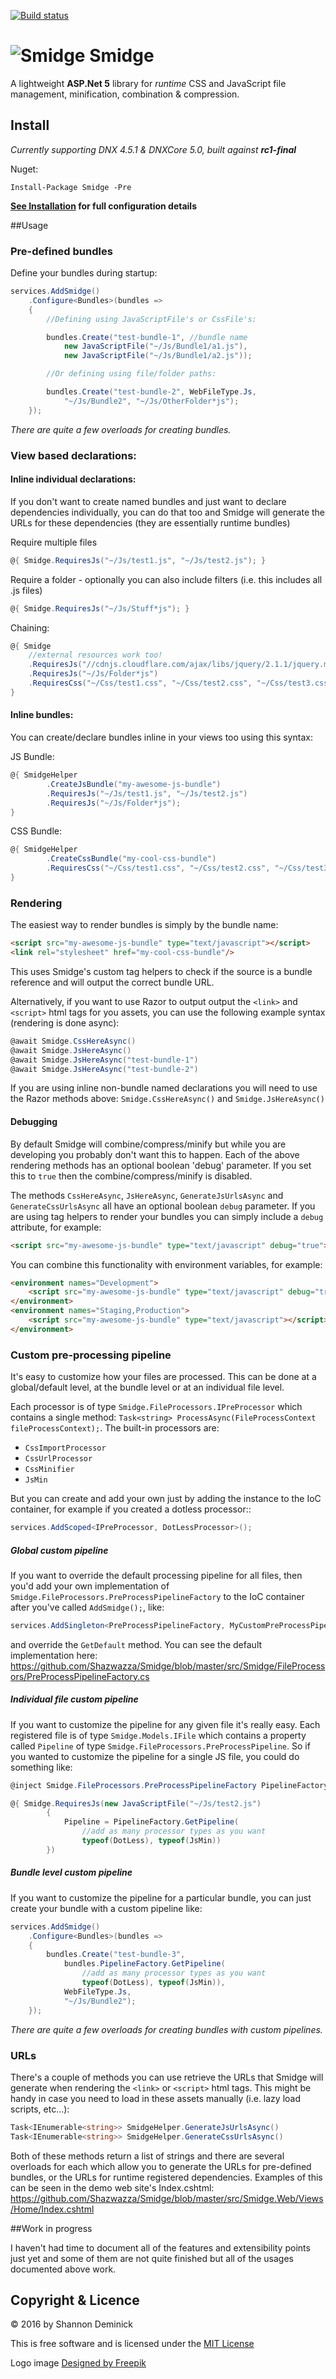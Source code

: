 [![Build status](https://ci.appveyor.com/api/projects/status/y2c08r2wsqsliq7o?svg=true)](https://ci.appveyor.com/project/Shandem/smidge)

![Smidge](assets/logosmall.png?raw=true) Smidge
======

A lightweight **ASP.Net 5** library for _runtime_ CSS and JavaScript file management, minification, combination & compression. 

## Install

_Currently supporting DNX 4.5.1 & DNXCore 5.0, built against **rc1-final**_

Nuget:

    Install-Package Smidge -Pre

__[See Installation](https://github.com/Shazwazza/Smidge/wiki/installation) for full configuration details__

##Usage

### Pre-defined bundles

Define your bundles during startup:

```csharp
services.AddSmidge()
    .Configure<Bundles>(bundles =>
    {
        //Defining using JavaScriptFile's or CssFile's:

        bundles.Create("test-bundle-1", //bundle name
            new JavaScriptFile("~/Js/Bundle1/a1.js"),
            new JavaScriptFile("~/Js/Bundle1/a2.js"));

        //Or defining using file/folder paths:

        bundles.Create("test-bundle-2", WebFileType.Js, 
            "~/Js/Bundle2", "~/Js/OtherFolder*js");
    });
```

_There are quite a few overloads for creating bundles._

### View based declarations:

#### Inline individual declarations:

If you don't want to create named bundles and just want to declare dependencies individually, you can do that too and Smidge will generate the URLs for these dependencies (they are essentially runtime bundles)

Require multiple files

```csharp
@{ Smidge.RequiresJs("~/Js/test1.js", "~/Js/test2.js"); }
```

Require a folder - optionally you can also include filters (i.e. this includes all .js files)

```csharp
@{ Smidge.RequiresJs("~/Js/Stuff*js"); }
```

Chaining:

```csharp
@{ Smidge
    //external resources work too!
    .RequiresJs("//cdnjs.cloudflare.com/ajax/libs/jquery/2.1.1/jquery.min.js")
    .RequiresJs("~/Js/Folder*js")
    .RequiresCss("~/Css/test1.css", "~/Css/test2.css", "~/Css/test3.css", "~/Css/test4.css");  
}
```
    
#### Inline bundles:

You can create/declare bundles inline in your views too using this syntax:

JS Bundle:

```csharp
@{ SmidgeHelper
        .CreateJsBundle("my-awesome-js-bundle")
        .RequiresJs("~/Js/test1.js", "~/Js/test2.js")
        .RequiresJs("~/Js/Folder*js");
}
```
    
CSS Bundle:

```csharp
@{ SmidgeHelper
        .CreateCssBundle("my-cool-css-bundle")
        .RequiresCss("~/Css/test1.css", "~/Css/test2.css", "~/Css/test3.css");
}
```

### Rendering

The easiest way to render bundles is simply by the bundle name:

```html
<script src="my-awesome-js-bundle" type="text/javascript"></script>
<link rel="stylesheet" href="my-cool-css-bundle"/>
```
    
This uses Smidge's custom tag helpers to check if the source is a bundle reference and will output the correct bundle URL.

Alternatively, if you want to use Razor to output output the `<link>` and `<script>` html tags for you assets, you can use the following example syntax (rendering is done async):

```csharp
@await Smidge.CssHereAsync()
@await Smidge.JsHereAsync()
@await Smidge.JsHereAsync("test-bundle-1")
@await Smidge.JsHereAsync("test-bundle-2")
```
    
If you are using inline non-bundle named declarations you will need to use the Razor methods above: `Smidge.CssHereAsync()` and `Smidge.JsHereAsync()`

#### Debugging

By default Smidge will combine/compress/minify but while you are developing you probably don't want this to happen. Each of the above rendering methods has an optional boolean 'debug' parameter. If you set this to `true` then the combine/compress/minify is disabled.

The methods `CssHereAsync`, `JsHereAsync`, `GenerateJsUrlsAsync` and `GenerateCssUrlsAsync` all have an optional boolean `debug` parameter. If you are using tag helpers to render your bundles you can simply include a `debug` attribute, for example:

```html
<script src="my-awesome-js-bundle" type="text/javascript" debug="true"></script>
```

You can combine this functionality with environment variables, for example:

```html
<environment names="Development">
    <script src="my-awesome-js-bundle" type="text/javascript" debug="true"></script>
</environment>
<environment names="Staging,Production">
    <script src="my-awesome-js-bundle" type="text/javascript"></script>
</environment>
```

### Custom pre-processing pipeline

It's easy to customize how your files are processed. This can be done at a global/default level, at the bundle level or at an individual file level.

Each processor is of type `Smidge.FileProcessors.IPreProcessor` which contains a single method: `Task<string> ProcessAsync(FileProcessContext fileProcessContext);`. The built-in processors are:

* `CssImportProcessor`
* `CssUrlProcessor`
* `CssMinifier`
* `JsMin`

But you can create and add your own just by adding the instance to the IoC container, for example if you created a dotless processor::

```csharp
services.AddScoped<IPreProcessor, DotLessProcessor>();
```

##### Global custom pipeline

If you want to override the default processing pipeline for all files, then you'd add your own implementation of `Smidge.FileProcessors.PreProcessPipelineFactory` to the IoC container after you've called `AddSmidge();`, like:

```csharp
services.AddSingleton<PreProcessPipelineFactory, MyCustomPreProcessPipelineFactory>();
```

and override the `GetDefault` method. You can see the default implementation here: https://github.com/Shazwazza/Smidge/blob/master/src/Smidge/FileProcessors/PreProcessPipelineFactory.cs

##### Individual file custom pipeline 

If you want to customize the pipeline for any given file it's really easy. Each registered file is of type `Smidge.Models.IFile` which contains a property called `Pipeline` of type `Smidge.FileProcessors.PreProcessPipeline`. So if you wanted to customize the pipeline for a single JS file, you could do something like:

```csharp
@inject Smidge.FileProcessors.PreProcessPipelineFactory PipelineFactory

@{ Smidge.RequiresJs(new JavaScriptFile("~/Js/test2.js")
        {
            Pipeline = PipelineFactory.GetPipeline(
                //add as many processor types as you want
                typeof(DotLess), typeof(JsMin))
        })
```

##### Bundle level custom pipeline

If you want to customize the pipeline for a particular bundle, you can just create your bundle with a custom pipeline like:

```csharp
services.AddSmidge()
    .Configure<Bundles>(bundles =>
    {                   
        bundles.Create("test-bundle-3", 
            bundles.PipelineFactory.GetPipeline(
                //add as many processor types as you want
                typeof(DotLess), typeof(JsMin)), 
            WebFileType.Js, 
            "~/Js/Bundle2");
    });
```
        
_There are quite a few overloads for creating bundles with custom pipelines._

### URLs

There's a couple of methods you can use retrieve the URLs that Smidge will generate when rendering the `<link>` or `<script>` html tags. This might be handy in case you need to load in these assets manually (i.e. lazy load scripts, etc...):

```csharp
Task<IEnumerable<string>> SmidgeHelper.GenerateJsUrlsAsync()
Task<IEnumerable<string>> SmidgeHelper.GenerateCssUrlsAsync()
```
    
Both of these methods return a list of strings and there are several overloads for each which allow you to generate the URLs for pre-defined bundles, or the URLs for runtime registered dependencies. Examples of this can be seen in the demo web site's Index.cshtml: https://github.com/Shazwazza/Smidge/blob/master/src/Smidge.Web/Views/Home/Index.cshtml

##Work in progress

I haven't had time to document all of the features and extensibility points just yet and some of them are not quite finished but all of the usages documented above work.

## Copyright & Licence

&copy; 2016 by Shannon Deminick

This is free software and is licensed under the [MIT License](http://opensource.org/licenses/MIT)

Logo image <a href="http://www.freepik.com">Designed by Freepik</a>
